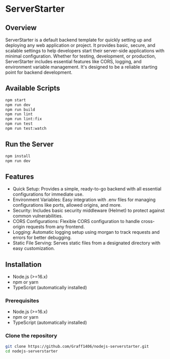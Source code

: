 # ServerStarter

## Overview

ServerStarter is a default backend template for quickly setting up and deploying any web application or project. It provides basic, secure, and scalable settings to help developers start their server-side applications with minimal configuration. Whether for testing, development, or production, ServerStarter includes essential features like CORS, logging, and environment variable management. It's designed to be a reliable starting point for backend development.

## Available Scripts

```bash
npm start
npm run dev
npm run build
npm run lint
npm run lint:fix
npm run test
npm run test:watch
```

## Run the Server

```bash
npm install
npm run dev
```

## Features

- Quick Setup: Provides a simple, ready-to-go backend with all essential configurations for immediate use.
- Environment Variables: Easy integration with .env files for managing configurations like ports, allowed origins, and more.
- Security: Includes basic security middleware (Helmet) to protect against common vulnerabilities.
- CORS Configurations: Flexible CORS configuration to handle cross-origin requests from any frontend.
- Logging: Automatic logging setup using morgan to track requests and errors for better debugging.
- Static File Serving: Serves static files from a designated directory with easy customization.

## Installation

- Node.js (>=16.x)
- npm or yarn
- TypeScript (automatically installed)

### Prerequisites

- Node.js (>=16.x)
- npm or yarn
- TypeScript (automatically installed)

### Clone the repository

```bash
git clone https://github.com/Graff1406/nodejs-serverstarter.git
cd nodejs-serverstarter

```
